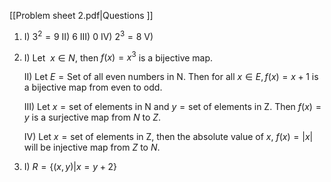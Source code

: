 [[Problem sheet 2.pdf|Questions ]]

1. 
	I) $3^2 = 9$
	II) $6$
	III) $0$
	IV) $2^3 = 8$
	V) 
2. 
	I) Let $\ x \in N$, then $f(x) = x^3$ is a bijective map. 
	
	II) Let $E = \text{Set of all even numbers in N}$. Then for all $x \in E, f(x) = x+1$ is a bijective map from even to odd.  
	
	III) Let $x = \text{set of elements in N}$ and $y = \text{set of elements in Z}$. Then $f(x) = y$ is a surjective map from $N$ to $Z$. 
	
	IV) Let $x = \text{set of elements in Z}$, then the absolute value of $x$, $f(x) = |x|$ will be injective map from $Z$ to $N$. 
3. 
	I) $R = \{(x, y)| x = y + 2 \}$ 